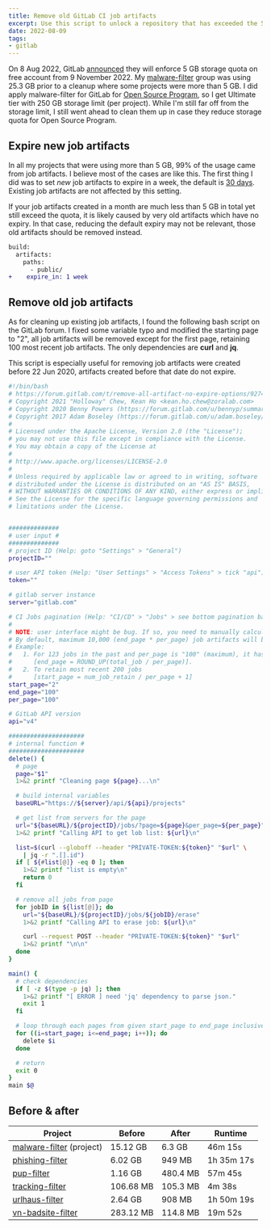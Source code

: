 ```yaml
---
title: Remove old GitLab CI job artifacts
excerpt: Use this script to unlock a repository that has exceeded the 5 GB usage quota
date: 2022-08-09
tags:
- gitlab
---
```


On 8 Aug 2022, GitLab [announced](https://docs.gitlab.com/ee/user/usage_quotas.html#namespace-storage-limit-enforcement-schedule) they will enforce 5 GB storage quota on free account from 9 November 2022. My [malware-filter](https://gitlab.com/malware-filter) group was using 25.3 GB prior to a cleanup where some projects were more than 5 GB. I did apply malware-filter for GitLab for [Open Source Program](https://about.gitlab.com/solutions/open-source/join/), so I get Ultimate tier with 250 GB storage limit (per project). While I'm still far off from the storage limit, I still went ahead to clean them up in case they reduce storage quota for Open Source Program.

## Expire new job artifacts

In all my projects that were using more than 5 GB, 99% of the usage came from job artifacts. I believe most of the cases are like this. The first thing I did was to set *new* job artifacts to expire in a week, the default is [30 days](https://docs.gitlab.com/ee/user/gitlab_com/index.html#gitlab-cicd). Existing job artifacts are not affected by this setting.

If your job artifacts created in a month are much less than 5 GB in total yet still exceed the quota, it is likely caused by very old artifacts which have no expiry. In that case, reducing the default expiry may not be relevant, those old artifacts should be removed instead.

``` diff .gitlab-ci.yml
build:
  artifacts:
    paths:
      - public/
+    expire_in: 1 week
```

## Remove old job artifacts

As for cleaning up existing job artifacts, I found the following bash script on the GitLab forum. I fixed some variable typo and modified the starting page to "2", all job artifacts will be removed except for the first page, retaining 100 most recent job artifacts. The only dependencies are **curl** and **jq**.

This script is especially useful for removing job artifacts were created before 22 Jun 2020, artifacts created before that date do not expire.

``` bash cleanup-gitlab.sh https://forum.gitlab.com/t/remove-all-artifact-no-expire-options/9274/12 source
#!/bin/bash
# https://forum.gitlab.com/t/remove-all-artifact-no-expire-options/9274/12
# Copyright 2021 "Holloway" Chew, Kean Ho <kean.ho.chew@zoralab.com>
# Copyright 2020 Benny Powers (https://forum.gitlab.com/u/bennyp/summary)
# Copyright 2017 Adam Boseley (https://forum.gitlab.com/u/adam.boseley/summary)
#
# Licensed under the Apache License, Version 2.0 (the "License");
# you may not use this file except in compliance with the License.
# You may obtain a copy of the License at
#
# http://www.apache.org/licenses/LICENSE-2.0
#
# Unless required by applicable law or agreed to in writing, software
# distributed under the License is distributed on an "AS IS" BASIS,
# WITHOUT WARRANTIES OR CONDITIONS OF ANY KIND, either express or implied.
# See the License for the specific language governing permissions and
# limitations under the License.


##############
# user input #
##############
# project ID (Help: goto "Settings" > "General")
projectID=""

# user API token (Help: "User Settings" > "Access Tokens" > tick "api")
token=""

# gitlab server instance
server="gitlab.com"

# CI Jobs pagination (Help: "CI/CD" > "Jobs" > see bottom pagination bar)
#
# NOTE: user interface might be bug. If so, you need to manually calculate.
# By default, maximum 10,000 (end_page * per_page) job artifacts will be removed, while retaining 100 most recent artifacts.
# Example:
#   1. For 123 jobs in the past and per_page is "100" (maximum), it has 2 pages (end_page) in total
#      [end_page = ROUND_UP(total_job / per_page)].
#   2. To retain most recent 200 jobs
#      [start_page = num_job_retain / per_page + 1]
start_page="2"
end_page="100"
per_page="100"

# GitLab API version
api="v4"

#####################
# internal function #
#####################
delete() {
  # page
  page="$1"
  1>&2 printf "Cleaning page ${page}...\n"

  # build internal variables
  baseURL="https://${server}/api/${api}/projects"

  # get list from servers for the page
  url="${baseURL}/${projectID}/jobs/?page=${page}&per_page=${per_page}"
  1>&2 printf "Calling API to get lob list: ${url}\n"

  list=$(curl --globoff --header "PRIVATE-TOKEN:${token}" "$url" \
    | jq -r ".[].id")
  if [ ${#list[@]} -eq 0 ]; then
    1>&2 printf "list is empty\n"
    return 0
  fi

  # remove all jobs from page
  for jobID in ${list[@]}; do
    url="${baseURL}/${projectID}/jobs/${jobID}/erase"
    1>&2 printf "Calling API to erase job: ${url}\n"

    curl --request POST --header "PRIVATE-TOKEN:${token}" "$url"
    1>&2 printf "\n\n"
  done
}

main() {
  # check dependencies
  if [ -z $(type -p jq) ]; then
    1>&2 printf "[ ERROR ] need 'jq' dependency to parse json."
    exit 1
  fi

  # loop through each pages from given start_page to end_page inclusive
  for ((i=start_page; i<=end_page; i++)); do
    delete $i
  done

  # return
  exit 0
}
main $@
```

## Before & after

Project | Before | After | Runtime
--- | --- | --- | ---
[malware-filter](https://gitlab.com/malware-filter/malware-filter) (project) | 15.12 GB | 6.3 GB | 46m 15s
[phishing-filter](https://gitlab.com/malware-filter/phishing-filter) | 6.02 GB | 949 MB | 1h 35m 17s
[pup-filter](https://gitlab.com/malware-filter/pup-filter) | 1.16 GB | 480.4 MB | 57m 45s
[tracking-filter](https://gitlab.com/malware-filter/tracking-filter) | 106.68 MB | 105.3 MB | 4m 38s
[urlhaus-filter](https://gitlab.com/malware-filter/urlhaus-filter) | 2.64 GB | 908 MB | 1h 50m 19s
[vn-badsite-filter](https://gitlab.com/malware-filter/vn-badsite-filter) | 283.12 MB | 114.8 MB | 19m 52s
